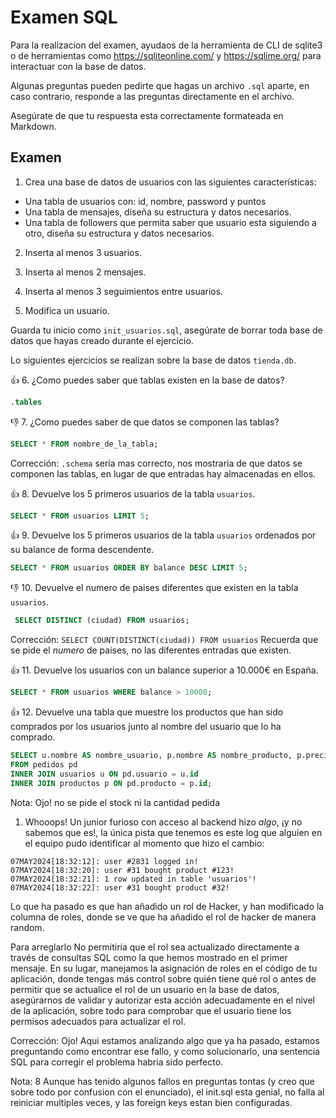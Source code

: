 # Examen SQL

Para la realizacion del examen, ayudaos de la herramienta de CLI de sqlite3 o de herramientas como https://sqliteonline.com/ y https://sqlime.org/ para interactuar con la base de datos.

Algunas preguntas pueden pedirte que hagas un archivo `.sql` aparte, en caso contrario, responde a las preguntas directamente en el archivo.

Asegúrate de que tu respuesta esta correctamente formateada en Markdown.

## Examen

1. Crea una base de datos de usuarios con las siguientes características:
  - Una tabla de usuarios con: id, nombre, password y puntos
  - Una tabla de mensajes, diseña su estructura y datos necesarios.
  - Una tabla de followers que permita saber que usuario esta siguiendo a otro, diseña su estructura y datos necesarios.

2. Inserta al menos 3 usuarios.

3. Inserta al menos 2 mensajes.

4. Inserta al menos 3 seguimientos entre usuarios.

5. Modifica un usuario.

Guarda tu inicio como `init_usuarios.sql`, asegúrate de borrar toda base de datos que hayas creado durante el ejercicio.

Lo siguientes ejercicios se realizan sobre la base de datos `tienda.db`.
 

👍 6. ¿Como puedes saber que tablas existen en la base de datos?
``` SQL 
.tables 
```

👎 7. ¿Como puedes saber de que datos se componen las tablas?
``` SQL
SELECT * FROM nombre_de_la_tabla;
 ```
Corrección: `.schema` sería mas correcto, nos mostraria de que datos se componen las tablas, en lugar de que entradas hay almacenadas en ellos.

👍 8. Devuelve los 5 primeros usuarios de la tabla `usuarios`.
``` SQL
SELECT * FROM usuarios LIMIT 5;
 ```

👍 9. Devuelve los 5 primeros usuarios de la tabla `usuarios` ordenados por su balance de forma descendente.
``` SQL
SELECT * FROM usuarios ORDER BY balance DESC LIMIT 5;
```
👎 10.   Devuelve el numero de paises diferentes que existen en la tabla `usuarios`.
``` SQL
 SELECT DISTINCT (ciudad) FROM usuarios;
```
Corrección: `SELECT COUNT(DISTINCT(ciudad)) FROM usuarios`
Recuerda que se pide el *numero* de paises, no las diferentes entradas que existen.

👍 11. Devuelve los usuarios con un balance superior a 10.000€ en España.
``` SQL
SELECT * FROM usuarios WHERE balance > 10000;
```

👍 12. Devuelve una tabla que muestre los productos que han sido comprados por los usuarios junto al nombre del usuario que lo ha comprado.
 ``` SQL   
SELECT u.nombre AS nombre_usuario, p.nombre AS nombre_producto, p.precio, p.stock, pd.cantidad
FROM pedidos pd
INNER JOIN usuarios u ON pd.usuario = u.id
INNER JOIN productos p ON pd.producto = p.id;
 ```

Nota: Ojo! no se pide el stock ni la cantidad pedida

1. Whooops! Un junior furioso con acceso al backend hizo *algo*, ¡y no sabemos que es!, la única pista que tenemos es este log que alguien en el equipo pudo identificar al momento que hizo el cambio:

~~~plain
07MAY2024[18:32:12]: user #2831 logged in!
07MAY2024[18:32:20]: user #31 bought product #123!
07MAY2024[18:32:21]: 1 row updated in table 'usuarios'!
07MAY2024[18:32:22]: user #31 bought product #32!
~~~
Lo que ha pasado es que han añadido un rol de Hacker, y han modificado la columna de roles, donde se ve que ha añadido el rol de hacker de manera random.

Para arreglarlo No permitiría que el rol sea actualizado directamente a través de consultas SQL como la que hemos mostrado en el primer mensaje. En su lugar, manejamos la asignación de roles en el código de tu aplicación, donde tengas más control sobre quién tiene qué rol o antes de permitir que se actualice el rol de un usuario en la base de datos, asegúrarnos de validar y autorizar esta acción adecuadamente en el nivel de la aplicación, sobre todo para comprobar que el usuario tiene los permisos adecuados para actualizar el rol.

Corrección: Ojo! Aqui estamos analizando algo que ya ha pasado, estamos preguntando como encontrar ese fallo, y como solucionarlo, una sentencia SQL para corregir el problema habria sido perfecto.

Nota: 8
Aunque has tenido algunos fallos en preguntas tontas (y creo que sobre todo por confusion con el enunciado), el init.sql esta genial, no falla al reiniciar multiples veces, y las foreign keys estan bien configuradas.